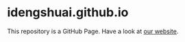 # idengshuai.github.io
This repository is a GitHub Page.
Have a look at [our website](https://www.gringotts.vip/).

